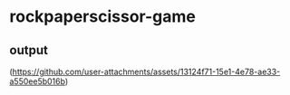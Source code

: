 # rockpaperscissor-game
## output
(https://github.com/user-attachments/assets/13124f71-15e1-4e78-ae33-a550ee5b016b)
